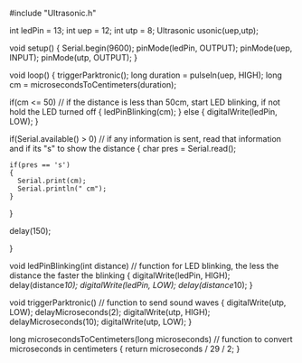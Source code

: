 #include "Ultrasonic.h"

int ledPin = 13;
int uep = 12;
int utp = 8;
Ultrasonic usonic(uep,utp);

void setup() 
{
  Serial.begin(9600);
  pinMode(ledPin, OUTPUT);
  pinMode(uep, INPUT);
  pinMode(utp, OUTPUT);
}

void loop() 
{
  triggerParktronic();
  long duration =  pulseIn(uep, HIGH);
  long cm = microsecondsToCentimeters(duration);

  if(cm <= 50) // if the distance is less than 50cm, start LED blinking, if not hold the LED turned off
  {
      ledPinBlinking(cm);
  }
  else
  {
    digitalWrite(ledPin, LOW);
  }

  if(Serial.available() > 0) // if any information is sent, read that information and if its "s" to show the distance
  {
    char pres = Serial.read();
    
    if(pres == 's')
    {
      Serial.print(cm);
      Serial.println(" cm");
    }    
  }


  delay(150);
  
}

void ledPinBlinking(int distance) // function for LED blinking, the less the distance the faster the blinking
{
  digitalWrite(ledPin, HIGH);
  delay(distance*10);
  digitalWrite(ledPin, LOW);
  delay(distance*10);
}

void triggerParktronic() // function to send sound waves
{
  digitalWrite(utp, LOW);
  delayMicroseconds(2);
  digitalWrite(utp, HIGH);
  delayMicroseconds(10);
  digitalWrite(utp, LOW);
}

long microsecondsToCentimeters(long microseconds) // function to convert microseconds in centimeters
{
    return microseconds / 29 / 2;
}
